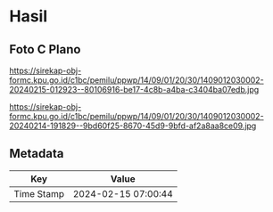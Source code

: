 # Hasil

## Foto C Plano

https://sirekap-obj-formc.kpu.go.id/c1bc/pemilu/ppwp/14/09/01/20/30/1409012030002-20240215-012923--80106916-be17-4c8b-a4ba-c3404ba07edb.jpg

https://sirekap-obj-formc.kpu.go.id/c1bc/pemilu/ppwp/14/09/01/20/30/1409012030002-20240214-191829--9bd60f25-8670-45d9-9bfd-af2a8aa8ce09.jpg


## Metadata

| Key        | Value               |
| ---------- | ------------------- |
| Time Stamp | 2024-02-15 07:00:44 |



